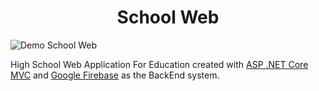 <h1 align="center">School Web</h1>

![Demo School Web](https://github.com/BillyFrcs/SchoolWeb/blob/dev/Demo/SchoolWeb.gif)

High School Web Application For Education created with [ASP .NET Core MVC](https://dotnet.microsoft.com/en-us/apps/aspnet) and [Google Firebase](https://firebase.google.com/) as the BackEnd system.
